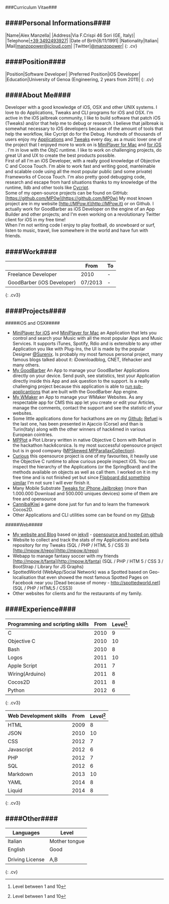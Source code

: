 <style>
.cv,.cv3{
    width:100%;
}

.cv thead,.cv3 thead{
    text-align:left;
}

.cv td{
    width:50%;
}

.cv3 td:nth-child(2),.cv3 td:nth-child(3),.cv3 th:nth-child(2),.cv3 th:nth-child(3){
    width:80px;
    text-align:right;
}
</style>

###Curriculum Vitae###

####Personal Informations####
----------

|Name|Alex Manzella|
|Address|Via F.Crispi 46 Sori (GE, Italy)|
|Telephone|[+39 3492493927](tel://+393492493927)|
|Date of Birth|8/11/1991|
|Nationality|Italian|
|Mail|[manzopower@icloud.com](mailto:manzopower@icloud.com)|
|Twitter|[@manzopower](http://twitter.com/manzopower)|
{: .cv}

####Position####
----------

|Position|Software Developer|
|Preferred Position|iOS Developer|
|Education|University of Genoa (Engineering, 2 years from 2011)|
{: .cv}

####About Me####
----------

Developer with a good knowledge of iOS, OSX and other UNIX systems.
I love to do Applications, Tweaks and CLI programs for iOS and OSX.
I'm active in the iOS jailbreak community, I like to build software that patch iOS (Tweaks) and/or that help me to debug or research. I believe that jailbreak is somewhat necessary to iOS developers because of the amount of tools that help the workflow, like Cycript do for the Debug.
Hundreds of thousands of users enjoy my [Applications](http://mpow.it/Apps/) and [Tweaks](http://mpow.it/Tweaks/) every day, as a music lover one of the project that I enjoyed more to work on is [MiniPlayer for Mac](http://mpow.it/MiniPlayer-Mac/) and [for iOS](http://mpow.it/Tweaks/) .
I'm in love with the ObjC runtime. I like to work on challenging projects, do great UI and UX to create the best products possible.  
First of all I'm an iOS Developer, with a really good knowledge of Objective C and Cocoa Touch. I'm able to work fast and writing good, manteinable and scalable code using all the most popular public (and some private) Frameworks of Cocoa Touch. I'm also pretty good debugging code, research and escape from hard situations thanks to my knowledge of the runtime, lldb and other tools like [Cycript](http://cycript.org).  
Some of my open-source projects can be found on GitHub: [https://github.com/MP0w](https://github.com/MP0w)
My most known project are in my website [http://MPow.it](http://MPow.it) or on Github.
I actually work for GoodBarber as iOS Developer on the engine of an App Builder and other projects; and I'm even working on a revolutionary Twitter client for iOS in my free time!  
When I'm not writing code I enjoy to play football, do snowboard or surf, listen to music, travel, live somewhere in the world and have fun with friends.

####Work####
----------

||From|To|
|-----|----|-----------|
|Freelance Developer|2010|-|
|GoodBarber (iOS Developer)|07/2013|-|
{: .cv3}

####Projects####
----------

#####iOS and OSX#####

- [MiniPlayer for iOS](http://mpow.it/Tweaks) and [MiniPlayer for Mac](http://mpow.it/MiniPlayer-Mac/) an Application that lets you control and search your Music with all the most popular Apps and Music Services. It supports iTunes, Spotify, Rdio and is extensible to any other Application you like with Plug-Ins, the UI is made by the popular Designer [@Surenix](http://twitter.com/surenix). Is probably my most famous personal project, many famous blogs talked about it: iDownloadblog, CNET, lifehacker and many others. 
- [My GoodBarber](http://mpow.it/Apps) An App to manage your GoodBarber Applications directly on your device. Send push, see statistics, test your Application directly inside this App and ask question to the support. Is a really challenging project because this application is able to [run sub-applicantions](https://twitter.com/ManzoPower/status/489423498209918976/photo/1) that are built with the GoodBarber App engine.
- [My WMaker](http://mpow.it/Apps) an App to manage your WMaker Websites. As any respectable app for CMS this app let you create or edit your Articles, manage the comments, contact the support and see the statistic of your websites.
- Some little applications done for hackathons are on my [Github](https://github.com/MP0w); [Refuel](https://github.com/MP0w/h4c) is the last one, has been presented in Ajaccio (Corse) and than is Turin(Italy) along with the other winners of hack4med in various European cointries.
- [MPPlot](https://github.com/MP0w/MPPlot) a Plot Library written in native Objective C born with Refuel in the hackathon hack4corsica. Is my most successful opensource project but is in good company ([MPSkewed](https://github.com/MP0w/MPSkewed),[MPParallaxCollection](https://github.com/MP0w/MPParallaxCollection)).
- [Curious](https://github.com/MP0w/Curious) this opensource project is one of my favourites, it heavily use the Objective C runtime to allow curious people inspect iOS. You can inspect the hierarchy of the Applications (or the SpringBoard) and the methods available on objects as well as call them. I worked on it in my free time and is not finished yet but since [Flipboard did something similar](https://github.com/Flipboard/FLEX) I'm not sure I will ever finish it.
- Many Mobile Substrate [Tweaks for iPhone Jailbroken](http://mpow.it/Tweaks) (more than 1.000.000 Download and 500.000 uniques devices) some of them are free and opensource
- [CannibalKiwi](http://mpow.it/Apps) a game done just for fun and to learn the framework Cocos2D.
- Other Applications and CLI utilities some can be found on my [Github](https://github.com/MP0w)



#####Web#####

- [My website and Blog](http://mpow.it) based on [jekyll](http://jekyllrb.com) - [opensource and hosted on github](https://github.com/MP0w/MP0w.github.io)  
- Website to collect and track the stats of my Applications and beta repository for my Tweaks (SQL / PHP / HTML 5 / CSS 3) [http://mpow.it/repo](http://mpow.it/repo)
- Webapp to manage fantasy soccer with my friends [http://mpow.it/fanta](http://mpow.it/fanta) (SQL / PHP / HTM 5 / CSS 3 / BootStrap / Library for JS Graphs)
- SpottedWorld (WebApp/Social Network) was a Spotted based on Geo-localisation that even showed the most famous Spotted Pages on Facebook near you [Dead because of money - http://spottedworld.net] (SQL / PHP / HTML5 / CSS3)
- Other websites for clients and for the restaurants of my family.

####Experience####
----------

|Programming and scripting skills|From|Level[^1]|
|--------------------------------|----|-----------|
|C|2010|9|
|Objective C|2010|10|
|Bash|2010|8|
|Logos|2011|10|
|Apple Script|2011|7|
|Wiring(Arduino)|2011|8|
|Cocos2D|2011|8|
|Python|2012|6|
{: .cv3}

|Web Development skills|From|Level[^1]|
|----------------------|----|-----------|
|HTML|2009|8|
|JSON|2010|10|
|CSS|2012|7|
|Javascript|2012|6|
|PHP|2012|7|
|SQL|2012|6|
|Markdown|2013|10|
|YAML|2014|8|
|Liquid|2014|8|
{: .cv3}


####Other####
----------

|Languages|Level|
|---------|-----|
|Italian|Mother tongue|
|English|Good|
|||
|Driving License|A,B|
{: .cv}





[^1]: Level between 1 and 10

